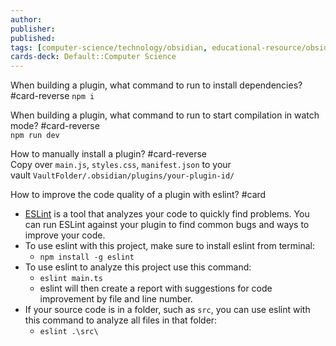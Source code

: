 ```yaml
---
author: 
publisher: 
published: 
tags: [computer-science/technology/obsidian, educational-resource/obsidian, study-note] 
cards-deck: Default::Computer Science
---
```


When building a plugin, what command to run to install dependencies? #card-reverse 
`npm i`

When building a plugin, what command to run to start compilation in watch mode? #card-reverse  
`npm run dev`

How to manually install a plugin? #card-reverse  
Copy over `main.js`, `styles.css`, `manifest.json` to your vault `VaultFolder/.obsidian/plugins/your-plugin-id/`

How to improve the code quality of a plugin with eslint? #card 
- [ESLint](https://eslint.org/) is a tool that analyzes your code to quickly find problems. You can run ESLint against your plugin to find common bugs and ways to improve your code.
- To use eslint with this project, make sure to install eslint from terminal:
	- `npm install -g eslint`
- To use eslint to analyze this project use this command:
    - `eslint main.ts`
    - eslint will then create a report with suggestions for code improvement by file and line number.
- If your source code is in a folder, such as `src`, you can use eslint with this command to analyze all files in that folder:
    - `eslint .\src\`

